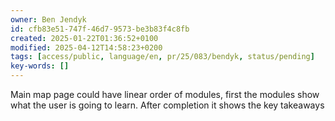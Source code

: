 ```yaml
---
owner: Ben Jendyk
id: cfb83e51-747f-46d7-9573-be3b83f4c8fb
created: 2025-01-22T01:36:52+0100
modified: 2025-04-12T14:58:23+0200
tags: [access/public, language/en, pr/25/083/bendyk, status/pending]
key-words: []
---
```


Main map page could have linear order of modules, first the modules show what the user is going to learn. After completion it shows the key takeaways 